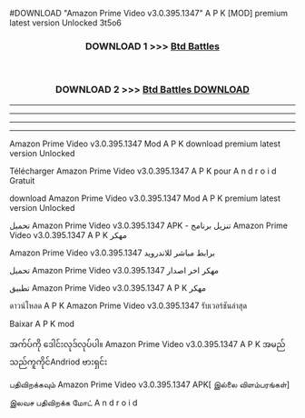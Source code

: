 #DOWNLOAD "Amazon Prime Video v3.0.395.1347" A P K [MOD] premium latest version Unlocked 3t5o6 



<div align="center">

<h3>DOWNLOAD 1 >>> <a href="https://getmod1.web.app/?judule=Btd Battles">Btd Battles</a></h3><br>

<h3>DOWNLOAD 2 >>> <a href="https://getmod1.web.app/?judule=Btd Battles">Btd Battles DOWNLOAD</a></h3>

</div>


----------------------------------------------------------

----------------------------------------------------------

----------------------------------------------------------

----------------------------------------------------------


Amazon Prime Video v3.0.395.1347 Mod A P K download premium latest version Unlocked

Télécharger  Amazon Prime Video v3.0.395.1347 A P K pour A n d r o i d Gratuit

download Amazon Prime Video v3.0.395.1347 Mod A P K premium latest version Unlocked

تحميل Amazon Prime Video v3.0.395.1347 APK - تنزيل برنامج Amazon Prime Video v3.0.395.1347 A P K مهكر

Amazon Prime Video v3.0.395.1347 برابط مباشر للاندرويد

تحميل Amazon Prime Video v3.0.395.1347 مهكر اخر اصدار

تطبيق Amazon Prime Video v3.0.395.1347 A P K مهكر

ดาวน์โหลด A P K Amazon Prime Video v3.0.395.1347 รับเวอร์ชันล่าสุด

Baixar A P K mod

အက်ပ်ကို ဒေါင်းလုဒ်လုပ်ပါ။ Amazon Prime Video v3.0.395.1347 A P K အမည်သည်ကူကိုင်Andriod ဗားရှင်း

பதிவிறக்கவும் Amazon Prime Video v3.0.395.1347 APK[ இல்லை விளம்பரங்கள்] 
 
இலவச பதிவிறக்க மோட் A n d r o i d



